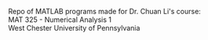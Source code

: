 Repo of MATLAB programs made for Dr. Chuan Li's course: <br>
MAT 325 - Numerical Analysis 1 <br>
West Chester University of Pennsylvania
